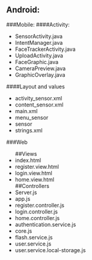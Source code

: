 ## Android:
###Mobile:
####Activity:
<ul>
<li>SensorActivity.java</li>
<li>IntentManager.java</li>
<li>FaceTrackerActivity.java</li>
<li>UploadActivity.java</li>
<li>FaceGraphic.java</li>
<li>CameraPreview.java</li>
<li>GraphicOverlay.java</li>
</ul>
####Layout and values
<ul>
<li>activity_sensor.xml</li>
<li>content_sensor.xml</li>
<li>main.xml</li>
<li>menu_sensor</li>
<li>sensor</li>
<li>strings.xml</li>
</ul>
###Web
<ul>
##Views
<li>index.html</>
<li>register.view.html</li>
<li>login.view.html</li>
<li>home.view.html</li>
##Controllers
<li>Server.js</li>
<li>app.js</li>
<li>register.controller.js</li>
<li>login.controller.js</li>
<li>home.controller.js</li>
<li>authentication.service.js</li>
<li>core.js</li>
<li>flash.service.js</li>
<li>user.service.js</li>
<li>user.service.local-storage.js</li>
</ul>
